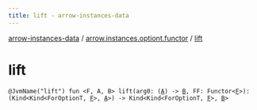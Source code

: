 ```yaml
---
title: lift - arrow-instances-data
---
```


[arrow-instances-data](../index.html) / [arrow.instances.optiont.functor](index.html) / [lift](./lift.html)

# lift

`@JvmName("lift") fun <F, A, B> lift(arg0: (`[`A`](lift.html#A)`) -> `[`B`](lift.html#B)`, FF: Functor<`[`F`](lift.html#F)`>): (Kind<Kind<ForOptionT, `[`F`](lift.html#F)`>, `[`A`](lift.html#A)`>) -> Kind<Kind<ForOptionT, `[`F`](lift.html#F)`>, `[`B`](lift.html#B)`>`